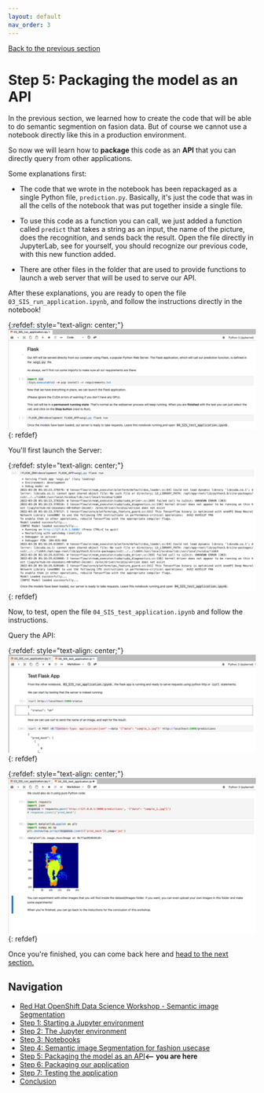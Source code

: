 ```yaml
---
layout: default
nav_order: 3
---
```

[Back to the previous section](step4.md)

# Step 5: Packaging the model as an API

In the previous section, we learned how to create the code that will be able to do semantic segmention on fasion data. But of course we cannot use a notebook directly like this in a production environment.

So now we will learn how to **package** this code as an **API** that you can directly query from other applications.

Some explanations first:

* The code that we wrote in the notebook has been repackaged as a single Python file, `prediction.py`. Basically, it's just the code that was in all the cells of the notebook that was put together inside a single file.

* To use this code as a function you can call, we just added a function called `predict` that takes a string as an input, the name of the picture, does the recognition, and sends back the result. Open the file directly in JupyterLab, see for yourself, you should recognize our previous code, with this new function added.

* There are other files in the folder that are used to provide functions to launch a web server that will be used to serve our API.

After these explanations, you are ready to open the file `03_SIS_run_application.ipynb`, and follow the instructions directly in the notebook!

{:refdef: style="text-align: center;"}
![alt text](./assets/img/sis_run.png "SIS notebook")
{: refdef}

You'll first launch the Server:

{:refdef: style="text-align: center;"}
![alt text](./assets/img/launch_server.png "Launch Server")
{: refdef}

Now, to test, open the file `04_SIS_test_application.ipynb` and follow the instructions.

Query the API:

{:refdef: style="text-align: center;"}
![alt text](./assets/img/query_api_1.png "Query API")
{: refdef}

{:refdef: style="text-align: center;"}
![alt text](./assets/img/query_api_2.png "Query API")
{: refdef}

Once you're finished, you can come back here and [head to the next section.](step6.md)

## Navigation

<!-- startnav -->
* [Red Hat OpenShift Data Science Workshop - Semantic image Segmentation](index.md)
* [Step 1: Starting a Jupyter environment](step1.md)
* [Step 2: The Jupyter environment](step2.md)
* [Step 3: Notebooks](step3.md)
* [Step 4: Semantic image Segmentation for fashion usecase](step4.md)
* [Step 5: Packaging the model as an API](step5.md)**<-- you are here**
* [Step 6: Packaging our application](step6.md)
* [Step 7: Testing the application](step7.md)
* [Conclusion](step8.md)
<!-- endnav -->
